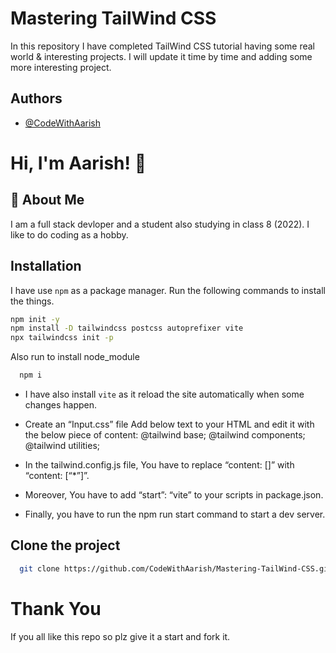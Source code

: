 # Mastering TailWind CSS
In this repository I have completed TailWind CSS tutorial having some real world & interesting projects. I will update it time by time and adding some more interesting project.
## Authors

- [@CodeWithAarish](https://www.github.com/codewithaarish)


# Hi, I'm Aarish! 👋

## 🚀 About Me
I am a full stack devloper and a student also studying in class 8 (2022). I like to do coding as a hobby.
## Installation

I have use ```npm``` as a package manager.
Run the following commands to install the things.

```bash
npm init -y
npm install -D tailwindcss postcss autoprefixer vite
npx tailwindcss init -p
```
Also run to install node_module
```bash
  npm i
```
* I have also install ```vite``` as it reload the site automatically when some changes happen.
* Create an “Input.css” file
Add below text to your HTML and edit it with the below piece of content:
@tailwind base;
@tailwind components;
@tailwind utilities; 

* In the tailwind.config.js file, You have to replace “content: []” with “content: [“*”]”.
* Moreover, You have to add “start”: “vite” to your scripts in package.json.
* Finally, you have to run the npm run start command to start a dev server.

## Clone the project

```bash
  git clone https://github.com/CodeWithAarish/Mastering-TailWind-CSS.git
```

# Thank You
If you all like this repo so plz give it a start and fork it. 
